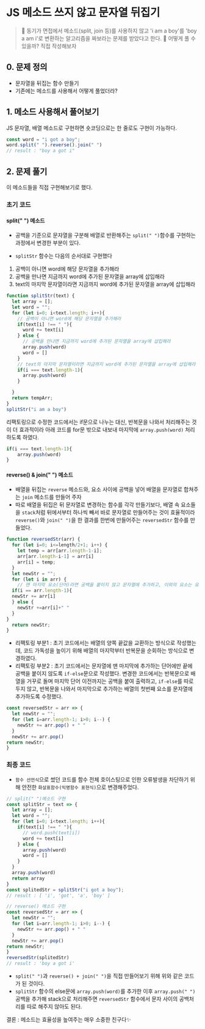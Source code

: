 # JS 메소드 쓰지 않고 문자열 뒤집기

> 👀 동기가 면접에서 메소드(split, join 등)를 사용하지 않고
 'i am a boy'를 'boy a am i'로 변환하는 알고리즘을 짜보라는 문제를 받았다고 한다.
🧐 어떻게 풀 수 있을까? 직접 작성해보자

## 0. 문제 정의
- 문자열을 뒤집는 함수 만들기
- 기존에는 메소드를 사용해서 어떻게 풀었더라?

## 1. 메소드 사용해서 풀어보기
JS 문자열, 배열 메소드로 구현하면 숏코딩으로는 한 줄로도 구현이 가능하다.
```js
const word = "i got a boy";
word.split(" ").reverse().join(" ")
// result : "boy a got i"
```

## 2. 문제 풀기
이 메소드들을 직접 구현해보기로 했다.

### 초기 코드
#### split(" ") 메소드
- 공백을 기준으로 문자열을 구분해 배열로 반환해주는 `split(" ")`함수를 구현하는 과정에서 변경한 부분이 있다.

- `splitStr` 함수는 다음의 순서대로 구현했다
1) 공백이 아니면 word에 해당 문자열을 추가해라
2) 공백을 만나면 지금까지 word에 추가된 문자열을 array에 삽입해라
3) text의 마지막 문자열이라면 지금까지 word에 추가된 문자열을 array에 삽입해라


```js
function splitStr(text) {
  let array = [];
  let word = "";
  for (let i=0; i<text.length; i++){
    // 공백이 아니면 word에 해당 문자열을 추가해라
    if(text[i] !== " "){
      word += text[i]
    } else {
      // 공백을 만나면 지금까지 word에 추가된 문자열을 array에 삽입해라
      array.push(word)
      word = []
    }
    // text의 마지막 문자열이라면 지금까지 word에 추가된 문자열을 array에 삽입해라
    if(i === text.length-1){
      array.push(word)
    }

  }
  return tempArr;
}
splitStr("i am a boy")
```

리팩토링으로 수정한 코드에서는
if문으로 나누는 대신, 반복문을 나와서 처리해주는 것이 더 효과적이라 아래 코드를 for문 밖으로 내보내 마지막에 `array.push(word)` 처리하도록 하였다.
```js
if(i === text.length-1){
	array.push(word)
}
```
#### reverse() & join(" ") 메소드
- 배열을 뒤집는 `reverse` 메소드와, 요소 사이에 공백을 넣어 배열을 문자열로 합쳐주는 `join` 메소드를 만들어 주자
- 따로 배열을 뒤집은 뒤 문자열로 변경하는 함수를 각각 만들기보다, 배열 속 요소들을 `stack`처럼 뒤에서부터 하나씩 빼서 바로 문자열로 만들어주는 것이 효율적이라 `reverse()`와 `join(" ")`을 한 결과를 한번에 만들어주는 `reversedStr` 함수를 만들었다.

```js
function reversedStr(arr) {
  for (let i=0; i<=length/2+1; i++) {
    let temp = arr[arr.length-1-i];
    arr[arr.length-i-1] = arr[i]
    arr[i] = temp;
  }
  let newStr = "";
  for (let i in arr) {
    // 맨 마지막 요소(단어)라면 공백을 붙이지 않고 문자열에 추가하고, 이외의 요소는 요소(단어)뒤에 공백을 붙여서 문자열에 추가해라
  if(i == arr.length-1){
  newStr += arr[i]
  } else {
    newStr +=arr[i]+" "
  }
}
  return newStr;
}

```

- 리팩토링 부분1 
: 초기 코드에서는 배열의 양쪽 끝값을 교환하는 방식으로 작성했는데, 코드 가독성을 높이기 위해 배열의 마지막부터 반복문을 순회하는 방식으로 변경하였다.
- 리팩토링 부분2
: 초기 코드에서는 문자열에 맨 마지막에 추가하는 단어에만 끝에 공백을 붙이지 않도록 `if-else`문으로 작성했다. 변경한 코드에서는 반복문으로 배열을 거꾸로 돌며 마지막 단어 이전까지는 공백을 붙여 출력하고, `if-else`를 따로 두지 않고, 반복문을 나와서 마지막으로 추가하는 배열의 첫번째 요소를 문자열에 추가하도록 수정했다.

```js
const reversedStr = arr => {
  let newStr = "";
  for (let i=arr.length-1; i>0; i--) {
    newStr += arr.pop() + " "
  }
  newStr += arr.pop()
return newStr;
}
```




### 최종 코드
- `함수 선언식`으로 썼던 코드를 함수 전체 호이스팅으로 인한 오류발생을 차단하기 위해 안전한 `화살표함수(익명함수 표현식)`으로 변경해주었다.
```js
// split(" ")메소드 구현
const splitStr = text => {
  let array = [];
  let word = "";
  for (let i=0; i<text.length; i++){
    if(text[i] !== " "){
      // word.push(text[i])
      word += text[i]
    } else {
      array.push(word)
      word = []
    }
  }
  array.push(word)
  return array
}
const splitedStr = splitStr("i got a boy");
// result : [ 'i', 'got', 'a', 'boy' ]

// reverse() 메소드 구현
const reversedStr = arr => {
  let newStr = "";
  for (let i=arr.length-1; i>0; i--) {
    newStr += arr.pop() + " "
  }
  newStr += arr.pop()
return newStr;
}
reversedStr(splitedStr)
// result : 'boy a got i'
```

* `split(" ")`과 `reverse() + join(" ")`을 직접 만들어보기 위해 위와 같은 코드가 된 것이다. 
* `splitStr` 함수의 else문에 `array.push(word)`를 추가한 이후 `array.push(" ")` 공백을 추가해 stack으로 처리해주면 `reversedStr` 함수에서 문자 사이의 공백처리를 따로 해주지 않아도 된다.

결론 : 메소드는 효율성을 높여주는 매우 소중한 친구다✨
